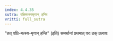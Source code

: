 ```yaml
---
index: 4.4.35
sutra: पक्षिमत्स्यमृगान् हन्ति
vritti: full_sutra
---
```


"तत् पक्षि-मत्स्य-मृगान् हन्ति" (इति) समर्थानां प्रथमात् परः ठक् प्रत्ययः 